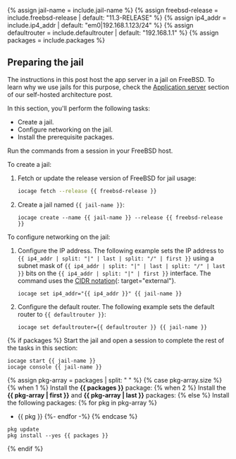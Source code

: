 {% assign jail-name = include.jail-name %}
{% assign freebsd-release = include.freebsd-release | default: "11.3-RELEASE" %}
{% assign ip4_addr = include.ip4_addr | default: "em0|192.168.1.123/24" %}
{% assign defaultrouter = include.defaultrouter | default: "192.168.1.1" %}
{% assign packages = include.packages %}

## Preparing the jail

The instructions in this post host the app server in a jail on FreeBSD. To learn
why we use jails for this purpose, check the
[Application server](/self-hosted-architecture/#application-server) section of
our self-hosted architecture post.

In this section, you'll perform the following tasks:

* Create a jail.
* Configure networking on the jail.
* Install the prerequisite packages.

Run the commands from a session in your FreeBSD host.

To create a jail:

1. Fetch or update the release version of FreeBSD for jail usage:
   ```sh
   iocage fetch --release {{ freebsd-release }}
   ```
1. Create a jail named `{{ jail-name }}`:
   ```shell
   iocage create --name {{ jail-name }} --release {{ freebsd-release }}
   ```

To configure networking on the jail:

1. Configure the IP address. The following example sets the IP address to
   `{{ ip4_addr | split: "|" | last | split: "/" | first }}` using a subnet mask
   of `{{ ip4_addr | split: "|" | last | split: "/" | last }}` bits on the
   `{{ ip4_addr | split: "|" | first }}` interface. The command uses the
   [CIDR notation](https://en.wikipedia.org/wiki/Classless_Inter-Domain_Routing){: target="external"}.
   ```shell
   iocage set ip4_addr="{{ ip4_addr }}" {{ jail-name }}
   ```
1. Configure the default router. The following example sets the default router
   to `{{ defaultrouter }}`:
   ```shell
   iocage set defaultrouter={{ defaultrouter }} {{ jail-name }}
   ```

{% if packages %}
Start the jail and open a session to complete the rest of the tasks in this
section:

```shell
iocage start {{ jail-name }}
iocage console {{ jail-name }}
```

{% assign pkg-array = packages | split: " " %}
{% case pkg-array.size %}
{% when 1 %}
Install the **{{ packages }}** package:
{% when 2 %}
Install the **{{ pkg-array | first }}** and **{{ pkg-array | last }}** packages:
{% else %}
Install the following packages:
{% for pkg in pkg-array %}
- {{ pkg }}
{%- endfor -%}
{% endcase %}

```shell
pkg update
pkg install --yes {{ packages }}
```
{% endif %}
